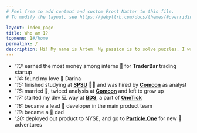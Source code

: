 ```yaml
---
# Feel free to add content and custom Front Matter to this file.
# To modify the layout, see https://jekyllrb.com/docs/themes/#overriding-theme-defaults

layout: index_page
title: Who am I?
topmenu: 1#/home
permalink: /
description: Hi! My name is Artem. My passion is to solve puzzles. I was an IMO candidate at the school. I helped all my course to pass an exam of algebra and group theory. Now I am finding puzzles at developing things. So if you have a task for non-trivial thinking feel free to ask me, I will do my best. 
---
```

* *'13:* earned the most money among interns :school: for **TraderBar** trading startup
* *'14:* found my love :princess: Darina
* *'15:* finished studying at [**SPSU**](https://english.spbu.ru/) :man_student: and was hired by [**Comcon**](http://www.comcon-research.ru/) as analyst
* *'16:* married :couple:, twiced analysis at [**Comcon**](http://www.comcon-research.ru/) and left to grow up 
* *'17:* started my dev :computer: way at [**BDS**](http://bigdatasolutions.ru), a part of [**OneTick**](http://onetick.com)
* *'18:* became a lead :briefcase: developer in the main product team 
* *'19:* became a :baby: dad
* *'20:* deployed out product to NYSE, and go to [**Particle.One**](http://particle.one) for new :flashlight: adventures 
